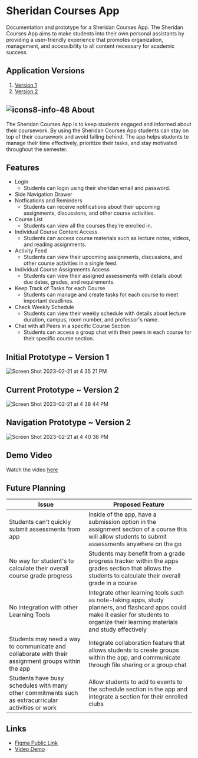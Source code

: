 # Sheridan Courses App
Documentation and prototype for a Sheridan Courses App. The Sheridan Courses App aims to make students into their own personal assistants by providing a user-friendly experience that promotes organization, management, and accessibility to all content necessary for academic success.

## Application Versions
1. [Version 1](https://www.figma.com/file/BuB2CX99ewsTIYnC9dL77i/A1---Sheridan-Courses-App-1st-Prototype?node-id=0%3A1&t=PeoEqco4VItDLzyc-1)
2. [Version 2](https://www.figma.com/file/vOeOjm6riY1iXrW5nCGDE2/A2---Sheridan-Courses-App-2nd-Prototype?node-id=0%3A1&t=gxJ7uyJ6cMKMdTY5-1)

##  ![icons8-info-48](https://user-images.githubusercontent.com/101716151/220473207-c8aa068c-b479-409c-a7b5-b9af5642fa5d.png) About
The Sheridan Courses App is to keep students engaged and informed about their coursework. By using the Sheridan Courses App students can stay on top of their coursework and avoid falling behind. The app helps students to manage their time effectively, prioritize their tasks, and stay motivated throughout the semester. 

## Features
- Login
  - Students can login using their sheridan email and password.
- Side Navigation Drawer
- Notfications and Reminders
  - Students can receive notifications about their upcoming assignments, discussions, and other course activities.
- Course List 
  - Students can view all the courses they're enrolled in.
- Individual Course Content Access
  - Students can access course materials such as lecture notes, videos, and reading assignments.
- Activity Feed
  - Students can view their upcoming assignments, discussions, and other course activities in a single feed.
- Individual Course Assignments Access
  - Students can view their assigned assessments with details about due dates, grades, and requirements.
- Keep Track of Tasks for each Course
  - Students can manage and create tasks for each course to meet important deadlines.
- Check Weekly Schedule
  - Students can view their weekly schedule with details about lecture duration, campus, room number, and professor's name.
- Chat with all Peers in a specific Course Section 
  - Students can access a group chat with their peers in each course for their specific course section.


## Initial Prototype ~ Version 1
![Screen Shot 2023-02-21 at 4 35 21 PM](https://user-images.githubusercontent.com/101716151/220463756-b701dca5-6253-4cd1-bba6-b1ea49ec5e40.png)

## Current Prototype ~ Version 2
![Screen Shot 2023-02-21 at 4 38 44 PM](https://user-images.githubusercontent.com/101716151/220464515-eb46b321-b97d-478f-b98b-9c7628bde20f.png)

## Navigation Prototype ~ Version 2
![Screen Shot 2023-02-21 at 4 40 38 PM](https://user-images.githubusercontent.com/101716151/220464819-fc61ee0d-7fca-4550-a97c-a4d8b72e6dd3.png)

## Demo Video
Watch the video [here](https://youtu.be/mleS8H2lyGQ)

## Future Planning 
| Issue | Proposed Feature |
| --- | --- |
| Students can't quickly submit assessments from app | Inside of the app, have a submission option in the assignment section of a course this will allow students to submit assessments anywhere on the go |
| No way for student's to calculate their overall course grade progress | Students may benefit from a grade progress tracker within the apps grades section that allows the students to calculate their overall grade in a course |
| No integration with other Learning Tools | Integrate other learning tools such as note-taking apps, study planners, and flashcard apps could make it easier for students to organize their learning materials and study effectively |
| Students may need a way to communicate and collaborate with their assignment groups within the app | Integrate collaboration feature that allows students to create groups within the app, and communicate through file sharing or a group chat |
| Students have busy schedules with many other commitments such as extracurricular activities or work | Allow students to add to events to the schedule section in the app and integrate a section for their enrolled clubs  |


## Links
- [Figma Public Link](https://www.figma.com/file/vOeOjm6riY1iXrW5nCGDE2/A2---Sheridan-Courses-App-2nd-Prototype?node-id=0%3A1&t=oq8h56y0Ha3STEy9-1)
- [Video Demo](https://youtu.be/mleS8H2lyGQ)





